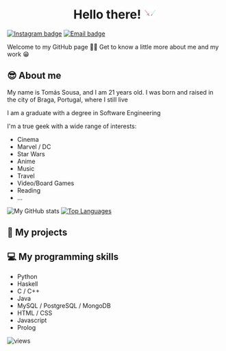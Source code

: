<h1 align="center">Hello there! <img src="https://raw.githubusercontent.com/ETomasSousa/ETomasSousa/master/hello_there.gif" width="30"></h1>

[![Instagram badge](https://img.shields.io/badge/-@tomasousa03-E1306C?style=for-the-badge&logo=Instagram&logoColor=white)](https://www.instagram.com/tomasousa03/)
[![Email badge](https://img.shields.io/badge/-etomassousa-c71610?style=for-the-badge&logo=Gmail&logoColor=white)](mailto:etomassousa@gmail.com)

Welcome to my GitHub page 👩‍💻 Get to know a little more about me and my work 😁

## 😎 About me

My name is Tomás Sousa, and I am 21 years old. I was born and raised in the city of Braga, Portugal, where I still live

I am a graduate with a degree in Software Engineering

I'm a true geek with a wide range of interests:
- Cinema
- Marvel / DC
- Star Wars
- Anime
- Music
- Travel
- Video/Board Games
- Reading
- ...

![My GitHub stats](https://github-readme-stats.vercel.app/api?username=ETomasSousa&count_private=true&show_icons=true&theme=monokai&hide=contribs&hide_border=true)
[![Top Languages](https://github-readme-stats.vercel.app/api/top-langs/?username=ETomasSousa&layout=compact&theme=monokai&hide_border=true)](https://github.com/anuraghazra/github-readme-stats)

## 🎯 My projects


## 💻 My programming skills

- Python
- Haskell
- C / C++
- Java
- MySQL / PostgreSQL / MongoDB
- HTML / CSS
- Javascript
- Prolog

![views](https://komarev.com/ghpvc/?username=ETomasSousa&color=F56040)
